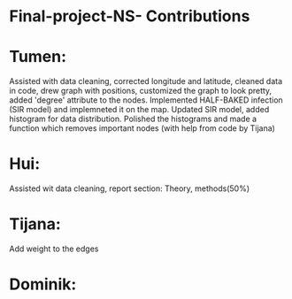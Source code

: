 # Final-project-NS- Contributions
# Tumen:
Assisted with data cleaning, corrected longitude and latitude, cleaned data in code, drew graph with positions, customized the graph to look pretty, added 'degree' attribute to the nodes. Implemented HALF-BAKED infection (SIR model) and implemneted it on the map. Updated SIR model, added histogram for data distribution. Polished the histograms and made a function which removes important nodes (with help from code by Tijana)
# Hui:
Assisted wit data cleaning, report section: Theory, methods(50%)
# Tijana:
Add weight to the edges
# Dominik:
